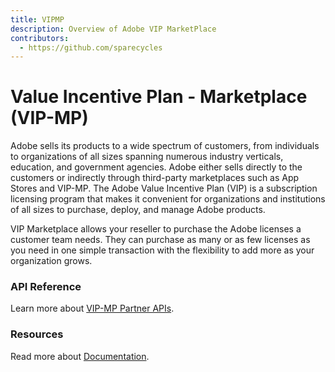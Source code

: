 ```yaml
---
title: VIPMP
description: Overview of Adobe VIP MarketPlace
contributors:
  - https://github.com/sparecycles 
---
```

# Value Incentive Plan - Marketplace (VIP-MP)
Adobe sells its products to a wide spectrum of customers, from individuals to organizations of all sizes spanning numerous industry verticals, education, and government agencies. Adobe either sells directly to the customers or indirectly through third-party marketplaces such as App Stores and VIP-MP.  The Adobe Value Incentive Plan (VIP) is a subscription licensing program that makes it convenient for organizations and institutions of all sizes to purchase, deploy, and manage Adobe products. 

VIP Marketplace allows your reseller to purchase the Adobe licenses a customer team needs. They can purchase as many or as few licenses as you need in one simple transaction with the flexibility to add more as your organization grows.

### API Reference

Learn more about [VIP-MP Partner APIs](api/).

<DiscoverBlock slots="heading, link, text"/>

### Resources

Read more about [Documentation](technical-assets/).

